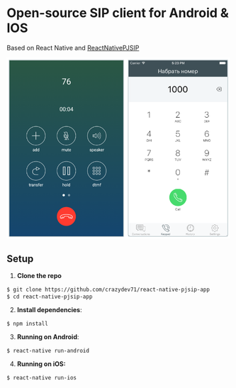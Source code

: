 # Open-source SIP client for Android & IOS

Based on React Native and [ReactNativePJSIP](https://github.com/crazydev71/react-native-pjsip)

<img src="docs/screenshot-app.png" width="760">

## Setup

1. **Clone the repo**

  ```
  $ git clone https://github.com/crazydev71/react-native-pjsip-app
  $ cd react-native-pjsip-app
  ```

2. **Install dependencies**:

  ```
  $ npm install
  ```

3. **Running on Android**:

  ```
  $ react-native run-android
  ```

4. **Running on iOS:**

  ```
  $ react-native run-ios
  ```


